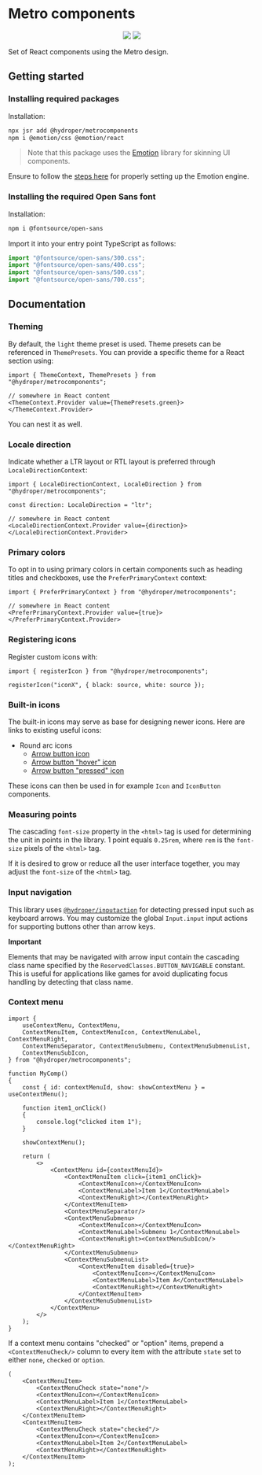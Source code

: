 # Metro components

<p align="center">
  <a href="https://jsr.io/@hydroper/metrocomponents"><img src="https://img.shields.io/jsr/v/@hydroper/metrocomponents"></a>
  <a href="https://jsr.io/@hydroper/metrocomponents/doc"><img src="https://img.shields.io/badge/API%20Documentation-gray"></a>
</p>

Set of React components using the Metro design.

## Getting started

### Installing required packages

Installation:

```sh
npx jsr add @hydroper/metrocomponents
npm i @emotion/css @emotion/react
```

> Note that this package uses the [Emotion](https://emotion.sh) library for skinning UI components.

Ensure to follow the [steps here](https://stackoverflow.com/a/77162508/26380963) for properly setting up the Emotion engine.

### Installing the required Open Sans font

Installation:

```sh
npm i @fontsource/open-sans
```

Import it into your entry point TypeScript as follows:

```ts
import "@fontsource/open-sans/300.css";
import "@fontsource/open-sans/400.css";
import "@fontsource/open-sans/500.css";
import "@fontsource/open-sans/700.css";
```

## Documentation

### Theming

By default, the `light` theme preset is used. Theme presets can be referenced in `ThemePresets`. You can provide a specific theme for a React section using:

```tsx
import { ThemeContext, ThemePresets } from "@hydroper/metrocomponents";

// somewhere in React content
<ThemeContext.Provider value={ThemePresets.green}>
</ThemeContext.Provider>
```

You can nest it as well.

### Locale direction

Indicate whether a LTR layout or RTL layout is preferred through `LocaleDirectionContext`:

```tsx
import { LocaleDirectionContext, LocaleDirection } from "@hydroper/metrocomponents";

const direction: LocaleDirection = "ltr";

// somewhere in React content
<LocaleDirectionContext.Provider value={direction}>
</LocaleDirectionContext.Provider>
```

### Primary colors

To opt in to using primary colors in certain components such as heading titles and checkboxes, use the `PreferPrimaryContext` context:

```tsx
import { PreferPrimaryContext } from "@hydroper/metrocomponents";

// somewhere in React content
<PreferPrimaryContext.Provider value={true}>
</PreferPrimaryContext.Provider>
```

### Registering icons

Register custom icons with:

```tsx
import { registerIcon } from "@hydroper/metrocomponents";

registerIcon("iconX", { black: source, white: source });
```

### Built-in icons

The built-in icons may serve as base for designing newer icons. Here are links to existing useful icons:

- Round arc icons
  - [Arrow button icon](src/icons/arrow-button-white.svg)
  - [Arrow button "hover" icon](src/icons/arrow-button-hover-white.svg)
  - [Arrow button "pressed" icon](src/icons/arrow-button-pressed-white.svg)

These icons can then be used in for example `Icon` and `IconButton` components.

### Measuring points

The cascading `font-size` property in the `<html>` tag is used for determining the unit in points in the library. 1 point equals `0.25rem`, where `rem` is the `font-size` pixels of the `<html>` tag.

If it is desired to grow or reduce all the user interface together, you may adjust the `font-size` of the `<html>` tag.

### Input navigation

This library uses [`@hydroper/inputaction`](https://jsr.io/@hydroper/inputaction) for detecting pressed input such as keyboard arrows. You may customize the global `Input.input` input actions for supporting buttons other than arrow keys.

**Important**

Elements that may be navigated with arrow input contain the cascading class name specified by the `ReservedClasses.BUTTON_NAVIGABLE` constant. This is useful for applications like games for avoid duplicating focus handling by detecting that class name.

### Context menu

```tsx
import {
    useContextMenu, ContextMenu,
    ContextMenuItem, ContextMenuIcon, ContextMenuLabel, ContextMenuRight,
    ContextMenuSeparator, ContextMenuSubmenu, ContextMenuSubmenuList,
    ContextMenuSubIcon,
} from "@hydroper/metrocomponents";

function MyComp()
{
    const { id: contextMenuId, show: showContextMenu } = useContextMenu();

    function item1_onClick()
    {
        console.log("clicked item 1");
    }

    showContextMenu();

    return (
        <>
            <ContextMenu id={contextMenuId}>
                <ContextMenuItem click={item1_onClick}>
                    <ContextMenuIcon></ContextMenuIcon>
                    <ContextMenuLabel>Item 1</ContextMenuLabel>
                    <ContextMenuRight></ContextMenuRight>
                </ContextMenuItem>
                <ContextMenuSeparator/>
                <ContextMenuSubmenu>
                    <ContextMenuIcon></ContextMenuIcon>
                    <ContextMenuLabel>Submenu 1</ContextMenuLabel>
                    <ContextMenuRight><ContextMenuSubIcon/></ContextMenuRight>
                </ContextMenuSubmenu>
                <ContextMenuSubmenuList>
                    <ContextMenuItem disabled={true}>
                        <ContextMenuIcon></ContextMenuIcon>
                        <ContextMenuLabel>Item A</ContextMenuLabel>
                        <ContextMenuRight></ContextMenuRight>
                    </ContextMenuItem>
                </ContextMenuSubmenuList>
            </ContextMenu>
        </>
    );
}
```

If a context menu contains "checked" or "option" items, prepend a `<ContextMenuCheck/>` column to every item with the attribute `state` set to either `none`, `checked` or `option`.

```tsx
(
    <ContextMenuItem>
        <ContextMenuCheck state="none"/>
        <ContextMenuIcon></ContextMenuIcon>
        <ContextMenuLabel>Item 1</ContextMenuLabel>
        <ContextMenuRight></ContextMenuRight>
    </ContextMenuItem>
    <ContextMenuItem>
        <ContextMenuCheck state="checked"/>
        <ContextMenuIcon></ContextMenuIcon>
        <ContextMenuLabel>Item 2</ContextMenuLabel>
        <ContextMenuRight></ContextMenuRight>
    </ContextMenuItem>
);
```
